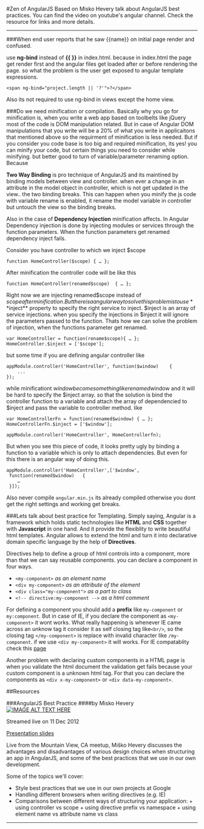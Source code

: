 #Zen of AngularJS 
Based on Misko Hevery talk about AngularJS best practices. You can find the video on youtube's angular channel. Check the resource for links and more details.

---

###When end user reports that he saw {{name}} on initial page render and confused.

use **ng-bind** instead of **{{ }}** in index.html. because in index.html the page get render first and the angular files get loaded after or before rendering the page. so what the problem is the user get exposed to angular template expressions.

    <span ng-bind="project.length || '?'">?</span>
    
Also its not required to use ng-bind in views except the home view.

###Do we need minification or compilation.
Basically why you go for minification is, when you write a web app based on toolbelts like jQuery most of the code is DOM manipulation related. But in case of Angular DOM manipulations that you write will be a 20% of what you write in applicaitons that mentioned above so the requirment of minification is less needed. But if you consider you code base is too big and required minification, its yes! you can minify your code, but certain things you need to consider while minifying. but better good to turn of variable/parameter renaming option. Because 

**Two Way Binding** is pro technique of AngularJS and its maintined by binding models between view and controller. when ever a change in an attribute in the model object in controller, which is not get updated in the view.. the two binding breaks. This can happen when you minify the js code with variable rename is enabled, it rename the model variable in controller but untouch the view so the binding breaks.

Also in the case of **Dependency Injection** minification affects. In Angular Dependency injection is done by injecting modules or services through the function parameters. When the function parameters get renamed dependency inject fails.

Consider you have controller to which we inject $scope

	function HomeController($scope)	{ … };
	
After minification the controller code will be like this
	
	function HomeController(renamed$scope)	{ … };
	
Right now we are injecting renamed$scope instead of $scope after minification. But there is a angular way to solve this problem is to use **$inject** property to specify the right service to inject. $inject is an array of service injections. when you specify the injections in $inject it will ignore the parameters passed to the function. Thats how we can solve the problem of injection, when the functions parameter get renamed.

	var HomeController = function(rename$scope){ … };
	HomeController.$inject = ['$scope'];

but some time if you are defining angular controller like
	
	appModule.controller('HomeController', function($window)	{
		...
	});
	
while minificationt $window become some thinglike renamed$window and it will be hard to specify the $inject array. so that the solution is bind the controller function to a variable and attach the array of dependencied to $inject and pass the variable to controller method. like

	var HomeControllerFn = function(renamed$window)	{ … };
	HomeControllerFn.$inject = ['$window'];
	
	appModule.controller('HomeController', HomeControllerfn);
	
But when you see this piece of code, it looks pretty ugly by binding a function to a variable which is only to attach dependencies. But even for this there is an angular way of doing this.

	appModule.controller('HomeController',['$window',
	 function(renamed$window)	{ 
		…
	 }]);
	 
Also never compile `angular.min.js` its already compiled otherwise you dont get the right settings and working get breaks.

###Lets talk about best practice for Templating.
Simply saying, Angular is a framework which holds static technologies like **HTML** and **CSS** together with **Javascript** in one hand. And it provide the flexiblity to write beautiful html templates. Angular allows to extend the html and turn it into declarative domain specific language by the help of **Directives**. 

Directives help to define a  group of html controls into a component, more than that we can say reusable components. you can declare a component in four ways.

- `<my-component>`  *as an element name*
- `<div my-component>` *as an attribute of the element*
- `<div class="my-component">` *as a part to class*
- `<!-- directive:my-component -->` *as a html comment*

For defining a component you should add a **prefix** like `my-component` or `my:component`. But in case of IE, if you declare the component as `<my-component>` it wont works. What really happening is whenever IE came across an unknow tag it consider it as self closing tag like`<br/>`, so the closing tag `</my-component>` is replace with invalid character like `/my-component`. if we use `<div my-component>` it will works. For IE compatablity check this [page](http://docs.angularjs.org/guide/ie)

Another problem with declaring custom components in a HTML page is when you validate the html document the validation get fails because your custom component is a unknown html tag. For that you can declare the components as `<div x-my-component>` or `<div data-my-component>`.

##Resources

###AngularJS Best Practice
####by Misko Hevery
[![IMAGE ALT TEXT HERE](http://img.youtube.com/vi/ZhfUv0spHCY/0.jpg)](http://www.youtube.com/watch?v=ZhfUv0spHCY)

Streamed live on 11 Dec 2012

[Presentation slides](http://goo.gl/CD0Is)

Live from the Mountain View, CA meetup, Miško Hevery discusses the advantages and disadvantages of various design choices when structuring an app in AngularJS, and some of the best practices that we use in our own development.

Some of the topics we'll cover:

- Style best practices that we use in our own projects at Google
- Handling different browsers when writing directives (e.g. IE)
- Comparisons between different ways of structuring your application: + using controller vs scope + using directive prefix vs namespace + using element name vs attribute name vs class

----